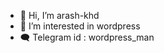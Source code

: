 - 👋 Hi, I’m arash-khd
- 👀 I’m interested in wordpress
- 🗨 Telegram id : wordpress_man

<!---
arash-khd/arash-khd is a ✨ special ✨ repository because its `README.md` (this file) appears on your GitHub profile.
You can click the Preview link to take a look at your changes.
--->
